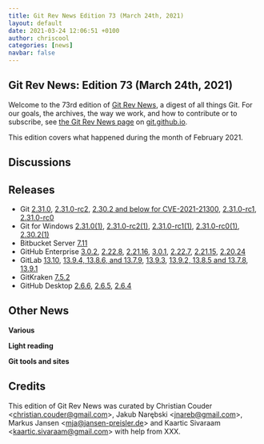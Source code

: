 ```yaml
---
title: Git Rev News Edition 73 (March 24th, 2021)
layout: default
date: 2021-03-24 12:06:51 +0100
author: chriscool
categories: [news]
navbar: false
---
```


## Git Rev News: Edition 73 (March 24th, 2021)

Welcome to the 73rd edition of [Git Rev News](https://git.github.io/rev_news/rev_news/),
a digest of all things Git. For our goals, the archives, the way we work, and how to contribute or to
subscribe, see [the Git Rev News page](https://git.github.io/rev_news/rev_news/) on [git.github.io](http://git.github.io).

This edition covers what happened during the month of February 2021.

## Discussions

<!---
### General
-->

<!---
### Reviews
-->

<!---
### Support
-->

<!---
## Developer Spotlight:
-->

## Releases

+ Git [2.31.0](https://public-inbox.org/git/xmqqwnu8z03c.fsf@gitster.g/),
[2.31.0-rc2](https://public-inbox.org/git/xmqqblbs19uf.fsf@gitster.c.googlers.com/),
[2.30.2 and below for CVE-2021-21300](https://public-inbox.org/git/xmqqim6019yd.fsf@gitster.c.googlers.com/),
[2.31.0-rc1](https://public-inbox.org/git/xmqqr1kwk0h9.fsf@gitster.c.googlers.com/),
[2.31.0-rc0](https://public-inbox.org/git/xmqqlfbbshza.fsf@gitster.g/)
+ Git for Windows [2.31.0(1)](https://github.com/git-for-windows/git/releases/tag/v2.31.0.windows.1),
[2.31.0-rc2(1)](https://github.com/git-for-windows/git/releases/tag/v2.31.0-rc2.windows.1),
[2.31.0-rc1(1)](https://github.com/git-for-windows/git/releases/tag/v2.31.0-rc1.windows.1),
[2.31.0-rc0(1)](https://github.com/git-for-windows/git/releases/tag/v2.31.0-rc0.windows.1),
[2.30.2(1)](https://github.com/git-for-windows/git/releases/tag/v2.30.2.windows.1)
+ Bitbucket Server [7.11](https://confluence.atlassian.com/bitbucketserver/bitbucket-server-release-notes-872139866.html)
+ GitHub Enterprise [3.0.2](https://help.github.com/enterprise-server@3.0/admin/release-notes#3.0.2),
[2.22.8](https://help.github.com/enterprise-server@2.22/admin/release-notes#2.22.8),
[2.21.16](https://help.github.com/enterprise-server@2.21/admin/release-notes#2.21.16),
[3.0.1](https://help.github.com/enterprise-server@3.0/admin/release-notes#3.0.1),
[2.22.7](https://help.github.com/enterprise-server@2.22/admin/release-notes#2.22.7),
[2.21.15](https://help.github.com/enterprise-server@2.21/admin/release-notes#2.21.15),
[2.20.24](https://help.github.com/enterprise-server@2.20/admin/release-notes#2.20.24)
+ GitLab [13.10](https://about.gitlab.com/releases/2021/03/22/gitlab-13-10-released/),
[13.9.4, 13.8.6, and 13.7.9](https://about.gitlab.com/releases/2021/03/17/security-release-gitlab-13-9-4-released/),
[13.9.3](https://about.gitlab.com/releases/2021/03/08/gitlab-13-9-3-released/),
[13.9.2, 13.8.5 and 13.7.8](https://about.gitlab.com/releases/2021/03/04/security-release-gitlab-13-9-2-released/),
[13.9.1](https://about.gitlab.com/releases/2021/02/23/gitlab-13-9-1-released/)
+ GitKraken [7.5.2](https://support.gitkraken.com/release-notes/current)
+ GitHub Desktop [2.6.6](https://desktop.github.com/release-notes/),
[2.6.5](https://desktop.github.com/release-notes/),
[2.6.4](https://desktop.github.com/release-notes/)

## Other News

__Various__


__Light reading__


__Git tools and sites__


## Credits

This edition of Git Rev News was curated by
Christian Couder &lt;<christian.couder@gmail.com>&gt;,
Jakub Narębski &lt;<jnareb@gmail.com>&gt;,
Markus Jansen &lt;<mja@jansen-preisler.de>&gt; and
Kaartic Sivaraam &lt;<kaartic.sivaraam@gmail.com>&gt;
with help from XXX.
